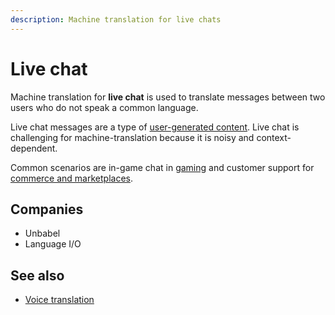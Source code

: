 ```yaml
---
description: Machine translation for live chats
---
```


# Live chat

Machine translation for **live chat** is used to translate messages between two users who do not speak a common language.

Live chat messages are a type of [user-generated content](/applications/user-generated-content.md). Live chat is challenging for machine-translation because it is noisy and context-dependent.

Common scenarios are in-game chat in [gaming](/applications/gaming.md) and customer support for [commerce and marketplaces](/applications/commerce-and-marketplaces.md).

## Companies

* Unbabel
* Language I/O

## See also

* [Voice translation](/applications/voice-translation.md)
